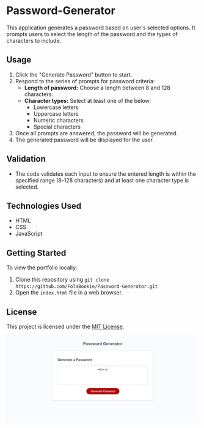 # Password-Generator

This application generates a password based on user's selected options. It prompts users to select the length of the password and the types of characters to include.

## Usage

1. Click the "Generate Password" button to start.
2. Respond to the series of prompts for password criteria:
   - **Length of password:** Choose a length between 8 and 128 characters.
   - **Character types:** Select at least one of the below:
     - Lowercase letters
     - Uppercase letters
     - Numeric characters
     - Special characters
3. Once all prompts are answered, the password will be generated.
4. The generated password will be displayed for the user.

## Validation

- The code validates each input to ensure the entered length is within the specified range (8-128 characters) and at least one character type is selected.

## Technologies Used

- HTML
- CSS
- JavaScript

## Getting Started

To view the portfolio locally:

1. Clone this repository using `git clone https://github.com/FolaBookie/Password-Generator.git`
2. Open the `index.html` file in a web browser.

## License

This project is licensed under the [MIT License](LICENSE).

![Portfolio Screenshot](images/password-generator-page.png)
